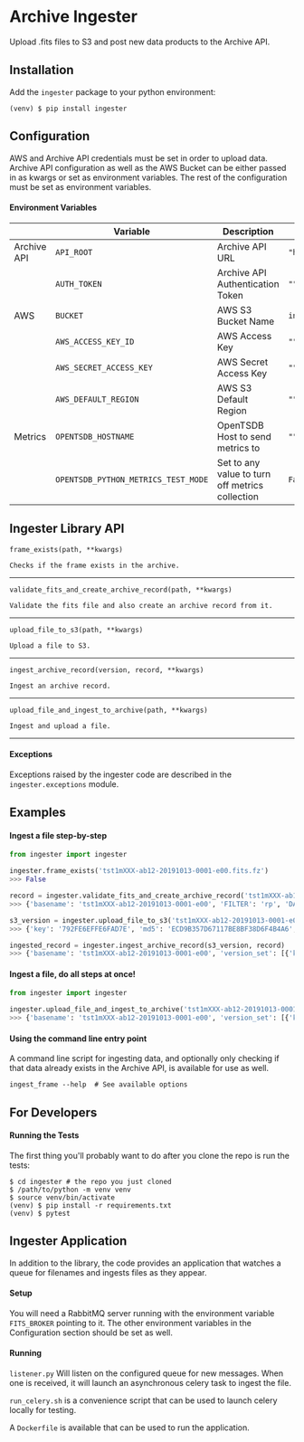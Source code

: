 # Archive Ingester

Upload .fits files to S3 and post new data products to the Archive API.

## Installation
Add the `ingester` package to your python environment:

`(venv) $ pip install ingester`

## Configuration

AWS and Archive API credentials must be set in order to upload data. Archive API configuration as well as the
AWS Bucket can be either passed in as kwargs or set as environment variables. The rest of the configuration must be
set as environment variables.

#### Environment Variables
| | Variable | Description | Default
| --- | --- | --- | ---
| Archive API | `API_ROOT` | Archive API URL | `"http://localhost:8000/"`
| | `AUTH_TOKEN` | Archive API Authentication Token | `""`
| AWS | `BUCKET` | AWS S3 Bucket Name | `ingestertest`
| | `AWS_ACCESS_KEY_ID` | AWS Access Key | `""`
| | `AWS_SECRET_ACCESS_KEY` | AWS Secret Access Key | `""`
| | `AWS_DEFAULT_REGION` | AWS S3 Default Region | `""`
| Metrics | `OPENTSDB_HOSTNAME` | OpenTSDB Host to send metrics to | `""`
| | `OPENTSDB_PYTHON_METRICS_TEST_MODE` | Set to any value to turn off metrics collection | `False`



## Ingester Library API
<!-- TODO: convert this to use pydoc and the function docstrings -->

    frame_exists(path, **kwargs)

    Checks if the frame exists in the archive.

---
    validate_fits_and_create_archive_record(path, **kwargs)

    Validate the fits file and also create an archive record from it.

---
    upload_file_to_s3(path, **kwargs)

    Upload a file to S3.

---
    ingest_archive_record(version, record, **kwargs)

    Ingest an archive record.

---
    upload_file_and_ingest_to_archive(path, **kwargs)

    Ingest and upload a file.

---

#### Exceptions

Exceptions raised by the ingester code are described in the `ingester.exceptions` module.

## Examples

#### Ingest a file step-by-step

```python
from ingester import ingester

ingester.frame_exists('tst1mXXX-ab12-20191013-0001-e00.fits.fz')
>>> False

record = ingester.validate_fits_and_create_archive_record('tst1mXXX-ab12-20191013-0001-e00.fits.fz')
>>> {'basename': 'tst1mXXX-ab12-20191013-0001-e00', 'FILTER': 'rp', 'DATE-OBS': '2019-10-13T10:13:00', ... }

s3_version = ingester.upload_file_to_s3('tst1mXXX-ab12-20191013-0001-e00.fits.fz')
>>> {'key': '792FE6EFFE6FAD7E', 'md5': 'ECD9B357D67117BE8BF38D6F4B4A6', 'extension': '.fits.fz'}

ingested_record = ingester.ingest_archive_record(s3_version, record)
>>> {'basename': 'tst1mXXX-ab12-20191013-0001-e00', 'version_set': [{'key': '792FE6EFFE6FAD7E', 'md5': 'ECD9B357D67117BE8BF38D6F4B4A6', 'extension': '.fits.fz'}], 'frameid': 400321, ... }
```

#### Ingest a file, do all steps at once!

```python
from ingester import ingester

ingester.upload_file_and_ingest_to_archive('tst1mXXX-ab12-20191013-0001-e00.fits.fz')
>>> {'basename': 'tst1mXXX-ab12-20191013-0001-e00', 'version_set': [{'key': '792FE6EFFE6FAD7E', 'md5': 'ECD9B357D67117BE8BF38D6F4B4A6', 'extension': '.fits.fz'}], 'frameid': 400321, ... }
```

#### Using the command line entry point
A command line script for ingesting data, and optionally only checking if that data already exists
in the Archive API, is available for use as well.

```commandline
ingest_frame --help  # See available options
```

## For Developers

#### Running the Tests
The first thing you'll probably want to do after you clone the repo is run the tests:
```
$ cd ingester # the repo you just cloned
$ /path/to/python -m venv venv
$ source venv/bin/activate
(venv) $ pip install -r requirements.txt
(venv) $ pytest
````

## Ingester Application
In addition to the library, the code provides an application that watches a queue for filenames and ingests
files as they appear.

#### Setup
You will need a RabbitMQ server running with the environment variable `FITS_BROKER` pointing to it. The other
environment variables in the Configuration section should be set as well.

#### Running
`listener.py` Will listen on the configured queue for new messages. When one is received,
it will launch an asynchronous celery task to ingest the file.

`run_celery.sh` is a convenience script that can be used to launch celery locally for testing.

A `Dockerfile` is available that can be used to run the application.
